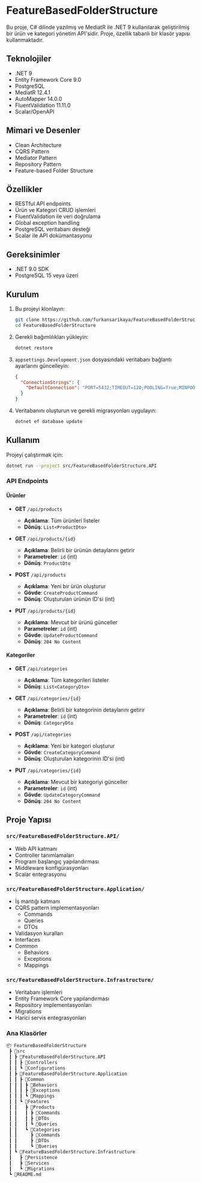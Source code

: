 # FeatureBasedFolderStructure

Bu proje, C# dilinde yazılmış ve MediatR ile .NET 9 kullanılarak geliştirilmiş bir ürün ve kategori yönetim API'sidir. Proje, özellik tabanlı bir klasör yapısı kullanmaktadır.

## Teknolojiler

- .NET 9
- Entity Framework Core 9.0
- PostgreSQL
- MediatR 12.4.1
- AutoMapper 14.0.0
- FluentValidation 11.11.0
- Scalar/OpenAPI

## Mimari ve Desenler

- Clean Architecture
- CQRS Pattern
- Mediator Pattern
- Repository Pattern
- Feature-based Folder Structure

## Özellikler

- RESTful API endpoints
- Ürün ve Kategori CRUD işlemleri
- FluentValidation ile veri doğrulama
- Global exception handling
- PostgreSQL veritabanı desteği
- Scalar ile API dokümantasyonu

## Gereksinimler

- .NET 9.0 SDK
- PostgreSQL 15 veya üzeri

## Kurulum

1. Bu projeyi klonlayın:

    ```sh
    git clone https://github.com/furkansarikaya/FeatureBasedFolderStructure.git
    cd FeatureBasedFolderStructure
    ```

2. Gerekli bağımlılıkları yükleyin:

    ```sh
    dotnet restore
    ```

3. `appsettings.Development.json` dosyasındaki veritabanı bağlantı ayarlarını güncelleyin:

    ```json
    {
      "ConnectionStrings": {
        "DefaultConnection": "PORT=5432;TIMEOUT=120;POOLING=True;MINPOOLSIZE=1;MAXPOOLSIZE=5;COMMANDTIMEOUT=180;DATABASE=FeatureBasedFolderDB;HOST=localhost;PASSWORD=1;USER ID=postgres"
      }
    }
    ```

4. Veritabanını oluşturun ve gerekli migrasyonları uygulayın:

    ```sh
    dotnet ef database update
    ```

## Kullanım

Projeyi çalıştırmak için:

```sh
dotnet run --project src/FeatureBasedFolderStructure.API
```

### API Endpoints

#### Ürünler
- **GET** `/api/products`
  - **Açıklama**: Tüm ürünleri listeler
  - **Dönüş**: `List<ProductDto>`

- **GET** `/api/products/{id}`
  - **Açıklama**: Belirli bir ürünün detaylarını getirir
  - **Parametreler**: `id` (int)
  - **Dönüş**: `ProductDto`

- **POST** `/api/products`
  - **Açıklama**: Yeni bir ürün oluşturur
  - **Gövde**: `CreateProductCommand`
  - **Dönüş**: Oluşturulan ürünün ID'si (int)

- **PUT** `/api/products/{id}`
  - **Açıklama**: Mevcut bir ürünü günceller
  - **Parametreler**: `id` (int)
  - **Gövde**: `UpdateProductCommand`
  - **Dönüş**: `204 No Content`

#### Kategoriler
- **GET** `/api/categories`
  - **Açıklama**: Tüm kategorileri listeler
  - **Dönüş**: `List<CategoryDto>`

- **GET** `/api/categories/{id}`
  - **Açıklama**: Belirli bir kategorinin detaylarını getirir
  - **Parametreler**: `id` (int)
  - **Dönüş**: `CategoryDto`

- **POST** `/api/categories`
  - **Açıklama**: Yeni bir kategori oluşturur
  - **Gövde**: `CreateCategoryCommand`
  - **Dönüş**: Oluşturulan kategorinin ID'si (int)

- **PUT** `/api/categories/{id}`
  - **Açıklama**: Mevcut bir kategoriyi günceller
  - **Parametreler**: `id` (int)
  - **Gövde**: `UpdateCategoryCommand`
  - **Dönüş**: `204 No Content`

## Proje Yapısı

### `src/FeatureBasedFolderStructure.API/`
- Web API katmanı
- Controller tanımlamaları
- Program başlangıç yapılandırması
- Middleware konfigürasyonları
- Scalar entegrasyonu

### `src/FeatureBasedFolderStructure.Application/`
- İş mantığı katmanı
- CQRS pattern implementasyonları
  - Commands
  - Queries
  - DTOs
- Validasyon kuralları
- Interfaces
- Common
  - Behaviors
  - Exceptions
  - Mappings

### `src/FeatureBasedFolderStructure.Infrastructure/`
- Veritabanı işlemleri
- Entity Framework Core yapılandırması
- Repository implementasyonları
- Migrations
- Harici servis entegrasyonları

### Ana Klasörler
```sh
📦 FeatureBasedFolderStructure
 ┣ 📂src
 ┃ ┣ 📂FeatureBasedFolderStructure.API
 ┃ ┃ ┣ 📂Controllers
 ┃ ┃ ┗ 📂Configurations
 ┃ ┣ 📂FeatureBasedFolderStructure.Application
 ┃ ┃ ┣ 📂Common
 ┃ ┃ ┃ ┣ 📂Behaviors
 ┃ ┃ ┃ ┣ 📂Exceptions
 ┃ ┃ ┃ ┗ 📂Mappings
 ┃ ┃ ┗ 📂Features
 ┃ ┃   ┣ 📂Products
 ┃ ┃   ┃ ┣ 📂Commands
 ┃ ┃   ┃ ┣ 📂DTOs
 ┃ ┃   ┃ ┗ 📂Queries
 ┃ ┃   ┗ 📂Categories
 ┃ ┃     ┣ 📂Commands
 ┃ ┃     ┣ 📂DTOs
 ┃ ┃     ┗ 📂Queries
 ┃ ┗ 📂FeatureBasedFolderStructure.Infrastructure
 ┃   ┣ 📂Persistence
 ┃   ┣ 📂Services
 ┃   ┗ 📂Migrations
 ┗ 📜README.md
